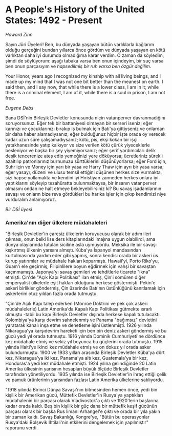 # A People's History of the United States: 1492 - Present

*Howard Zinn*

Sayın Jüri Üyeleri! Ben, bu dünyada yaşayan bütün varlıklarla bağlarım olduğu
gerçeğini bundan yıllarca önce gördüm ve dünyada yaşayan en kötü varlıktan daha
iyi durumda olmadığıma karar verdim. O zaman da söyledim, şimdi de söylüyorum:
aşağı tabaka varsa ben onun içindeyim, bir suç varsa ben onun parçasıyım ve
*hapsedilmiş bir ruh varsa ben özgür değilim*.


Your Honor, years ago I recognized my kinship with all living beings, and I made
up my mind that I was not one bit better than the meanest on earth. I said then,
and I say now, that while there is a lower class, I am in it; while there is a
criminal element, I am of it, while there is a soul in prison, I am not free.

*Eugene Debs*

Bana DSİ'nin Birleşik Devletler konusunda niçin vatanperver davranmadığını
soruyorsunuz. Eğer tek bir battaniyesi olmayan bir serseri iseniz; eğer karınızı
ve çocuklarınızı bırakıp iş bulmak için Batı'ya gittiyseniz ve onlardan bir daha
haber alamadıysanız; eğer bulduğunuz hiçbir işte orada oy verecek kadar uzun
süre çalışamadıysanız; kötü, pis, ekşi kokan bir işçi yatakhanesinde yatıp
kalkıyor ve size verilen kötü çürük yiyeceklerle besleniyor ve başka bir şey
yiyemiyorsanız; eğer şerif yardımcıları delik deşik tencerenize ateş edip
yemeğinizi yere döküyorsa; ücretleriniz sürekli azaltılıp patronlarınız
burnunuzu sürttüklerini düşünüyorlarsa; eğer Ford için, Suhr için ve Money için
yarı bir yasa ve Harry Thaw için ayrı bir yasa varsa; eğer yasayı, düzeni ve
ulusu temsil ettiğini düşünen herkes size vurmakta, sizi hapse yollamakta ve
kendini iyi Hıristiyan zanneden herkes onlara iyi yaptıklarını söyleyip
tezahüratta bulunmaktaysa, bir insanın vatanperver olmasını ondan ne halt etmeye
bekleyebilirsiniz ki? Bu savaş işadamlarının savaşı ve onların bize reva
gördükleri bu harika işler için çıkıp kendimizi niye vurduralım anlamıyoruz.

*Bir DSİ üyesi*


### Amerika'nın diğer ülkelere müdahaleleri

"Birleşik Devletler'in çaresiz ülkelerin koruyucusu olarak bir adım ileri
çıkması, onun belki lise ders kitaplarındaki imajına uygun olabilirdi, ama dünya
olaylarında tutulan siciline asla uymuyordu. Meksika ile bir savaşı kışkırtmış
ülkenin yarısını almıştı. Küba'ya İspanyol mandasından kurtulmasında yardım eder
gibi yapmış, sonra kendisi orada bir askeri üs kurup yatırımlar ve müdahale
hakları koparmıştı. Hawaii'yi, Porto Riko'yu, Guam'ı ele geçirmiş, Filipinlilere
boyun eğdirmek için vahşi bir savaştan kaçınmamıştı. Japonya'yı savaş gemileri
ve tehditlerle ticarete "ikna" etmişti. Çin'de "Açık Kapı Politikası" ilan
etmiş, Çin'i sömüren diğer emperyalist ülkelerle eşit hakları olduğunu herkese
göstermişti. Pekin'e askeri birlikler göndermiş, Çin üzerinde Batı'nın
üstünlüğünü kanıtlamak için askerlerini otuz yıldan fazla orada tutmuştu.

"Çin'de Açık Kapı talep ederken (Monroe Doktrini ve pek çok askeri
müdahalelerle) Latin Amerika'da Kapalı Kapı Politikası gütmekte ısrarlı olmuştu
-tabii bu kapı Birleşik Devletler dışında herkese kapalı
tutulacaktı. Kolombiya'ya karşı devrim sahnelenmiş ve Panama "bağımsız"
devletini yaratarak kanalı inşa etme ve denetleme işini üstlenmişti. 1926
yılında Nikaragua'ya karşıdevrim hareketi için ben bin deniz askeri göndermiş ve
bu gücü yedi yıl orada tutmuştu. 1916 yılında Dominik Cumhuriyeti'ne dördünce
kez müdahale etmiş ve sekiz yıl boyunca bu güçlerini orada tutmuştu. 1915
yılında Haiti'ye ikinci kez müdahale etmiş ve on dokuz yıl orada asker
bulundurmuştu. 1900 ve 1933 yılları arasında Birleşik Devletler Küba'ya dört
kez, Nikaragua'ya iki kez, Panama'ya altı kez, Guatemala'ya bir kez, Honduras'a
yedi kez müdahale etmişti. 1924 yılına gelindiğinde 20 Latin Amerika ülkesinin
yarısının hesapları büyük ölçüde Birleşik Devletler tarafından
yönetiliyordu. 1935 yılında ise Birleşik Devletler'in ihraç ettiği çelik ve
pamuk ürünlerinin yarısından fazlası Latin Amerika ülkelerine satılıyordu.

"1918 yılında Birinci Dünya Savaşı'nın bitmesinden hemen önce, yedi bin kişilik
bir Amerikan gücü, Müttefik Devletler'in Rusya'ya yaptıkları müdahalenin bir
parçası olarak Vladivostok'a çıktı ve 1920'lerin başlarına kadar orada
kaldı. Beş bin kişilik bir güç daha bir müttefik keşif gücünün parçası olarak
bir başka Rus limanı Arhangel'e çıktı ve orada bir yıla yakın bir zaman
kaldı. Savaş Bakanlığı, Kongre'ye, "Bütün bu operasyonlar Rusya'daki Bolşevik
İhtilali'nin etkilerini dengelemek için yapılmıştır" raporunu verdi.

